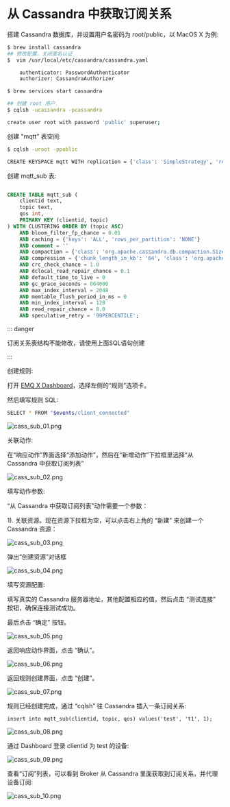 # 从 Cassandra 中获取订阅关系

搭建 Cassandra 数据库，并设置用户名密码为 root/public，以 MacOS X 为例:
```bash
$ brew install cassandra
## 修改配置，关闭匿名认证
$  vim /usr/local/etc/cassandra/cassandra.yaml

    authenticator: PasswordAuthenticator
    authorizer: CassandraAuthorizer

$ brew services start cassandra

## 创建 root 用户
$ cqlsh -ucassandra -pcassandra

create user root with password 'public' superuser;
```

创建 "mqtt" 表空间:
```bash
$ cqlsh -uroot -ppublic

CREATE KEYSPACE mqtt WITH replication = {'class': 'SimpleStrategy', 'replication_factor': '1'}  AND durable_writes = true;
```

创建 mqtt_sub 表:

```sql

CREATE TABLE mqtt_sub (
    clientid text,
    topic text,
    qos int,
    PRIMARY KEY (clientid, topic)
) WITH CLUSTERING ORDER BY (topic ASC)
    AND bloom_filter_fp_chance = 0.01
    AND caching = {'keys': 'ALL', 'rows_per_partition': 'NONE'}
    AND comment = ''
    AND compaction = {'class': 'org.apache.cassandra.db.compaction.SizeTieredCompactionStrategy', 'max_threshold': '32', 'min_threshold': '4'}
    AND compression = {'chunk_length_in_kb': '64', 'class': 'org.apache.cassandra.io.compress.LZ4Compressor'}
    AND crc_check_chance = 1.0
    AND dclocal_read_repair_chance = 0.1
    AND default_time_to_live = 0
    AND gc_grace_seconds = 864000
    AND max_index_interval = 2048
    AND memtable_flush_period_in_ms = 0
    AND min_index_interval = 128
    AND read_repair_chance = 0.0
    AND speculative_retry = '99PERCENTILE';

```

::: danger

订阅关系表结构不能修改，请使用上面SQL语句创建

:::

创建规则:

打开 [EMQ X Dashboard](http://127.0.0.1:18083/#/rules)，选择左侧的“规则”选项卡。

然后填写规则 SQL:

```bash
SELECT * FROM "$events/client_connected"
```

![cass_sub_01.png](http://dgiot-1253666439.cos.ap-shanghai-fsi.myqcloud.com/develop_png/zh_CN/rule/assets/rule-engine/cass_sub_01.png)

关联动作:

在“响应动作”界面选择“添加动作”，然后在“新增动作”下拉框里选择“从 Cassandra 中获取订阅列表”

![cass_sub_02.png](http://dgiot-1253666439.cos.ap-shanghai-fsi.myqcloud.com/develop_png/zh_CN/rule/assets/rule-engine/cass_sub_02.png)

填写动作参数:

“从 Cassandra 中获取订阅列表”动作需要一个参数：

1). 关联资源。现在资源下拉框为空，可以点击右上角的 “新建” 来创建一个 Cassandra 资源：

![cass_sub_03.png](http://dgiot-1253666439.cos.ap-shanghai-fsi.myqcloud.com/develop_png/zh_CN/rule/assets/rule-engine/cass_sub_03.png)

弹出“创建资源”对话框

![cass_sub_04.png](http://dgiot-1253666439.cos.ap-shanghai-fsi.myqcloud.com/develop_png/zh_CN/rule/assets/rule-engine/cass_sub_04.png)

填写资源配置:

   填写真实的 Cassandra 服务器地址，其他配置相应的值，然后点击 “测试连接” 按钮，确保连接测试成功。

最后点击 “确定” 按钮。

![cass_sub_05.png](http://dgiot-1253666439.cos.ap-shanghai-fsi.myqcloud.com/develop_png/zh_CN/rule/assets/rule-engine/cass_sub_05.png)

返回响应动作界面，点击 “确认”。

![cass_sub_06.png](http://dgiot-1253666439.cos.ap-shanghai-fsi.myqcloud.com/develop_png/zh_CN/rule/assets/rule-engine/cass_sub_06.png)

返回规则创建界面，点击 “创建”。

![cass_sub_07.png](http://dgiot-1253666439.cos.ap-shanghai-fsi.myqcloud.com/develop_png/zh_CN/rule/assets/rule-engine/cass_sub_07.png)

规则已经创建完成，通过 “cqlsh” 往 Cassandra 插入一条订阅关系:

```
insert into mqtt_sub(clientid, topic, qos) values('test', 't1', 1);
```

![cass_sub_08.png](http://dgiot-1253666439.cos.ap-shanghai-fsi.myqcloud.com/develop_png/zh_CN/rule/assets/rule-engine/cass_sub_08.png)

通过 Dashboard 登录 clientid 为 test 的设备:

![cass_sub_09.png](http://dgiot-1253666439.cos.ap-shanghai-fsi.myqcloud.com/develop_png/zh_CN/rule/assets/rule-engine/cass_sub_09.png)

查看“订阅”列表，可以看到 Broker 从 Cassandra 里面获取到订阅关系，并代理设备订阅:

![cass_sub_10.png](http://dgiot-1253666439.cos.ap-shanghai-fsi.myqcloud.com/develop_png/zh_CN/rule/assets/rule-engine/cass_sub_10.png)
